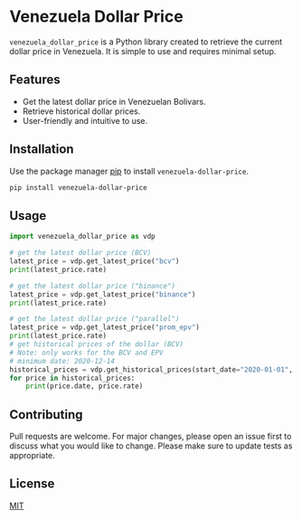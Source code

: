 # Venezuela Dollar Price

`venezuela_dollar_price` is a Python library created to retrieve the current dollar price in Venezuela. It is simple to use and requires minimal setup.

## Features

- Get the latest dollar price in Venezuelan Bolivars.
- Retrieve historical dollar prices.
- User-friendly and intuitive to use.

## Installation

Use the package manager [pip](https://pip.pypa.io/en/stable/) to install `venezuela-dollar-price`.

```bash
pip install venezuela-dollar-price
```

## Usage

```python
import venezuela_dollar_price as vdp

# get the latest dollar price (BCV)
latest_price = vdp.get_latest_price("bcv")
print(latest_price.rate)

# get the latest dollar price ("binance")
latest_price = vdp.get_latest_price("binance")
print(latest_price.rate)

# get the latest dollar price ("parallel")
latest_price = vdp.get_latest_price("prom_epv")
print(latest_price.rate)
# get historical prices of the dollar (BCV)
# Note: only works for the BCV and EPV
# minimum date: 2020-12-14
historical_prices = vdp.get_historical_prices(start_date="2020-01-01", end_date="2023-01-31")
for price in historical_prices:
    print(price.date, price.rate)
```

## Contributing

Pull requests are welcome. For major changes, please open an issue first to discuss what you would like to change.
Please make sure to update tests as appropriate.

## License

[MIT](https://choosealicense.com/licenses/mit/)

